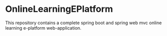 # OnlineLearningEPlatform
This repository contains a complete spring boot and spring web mvc online learning e-platform web-application.

